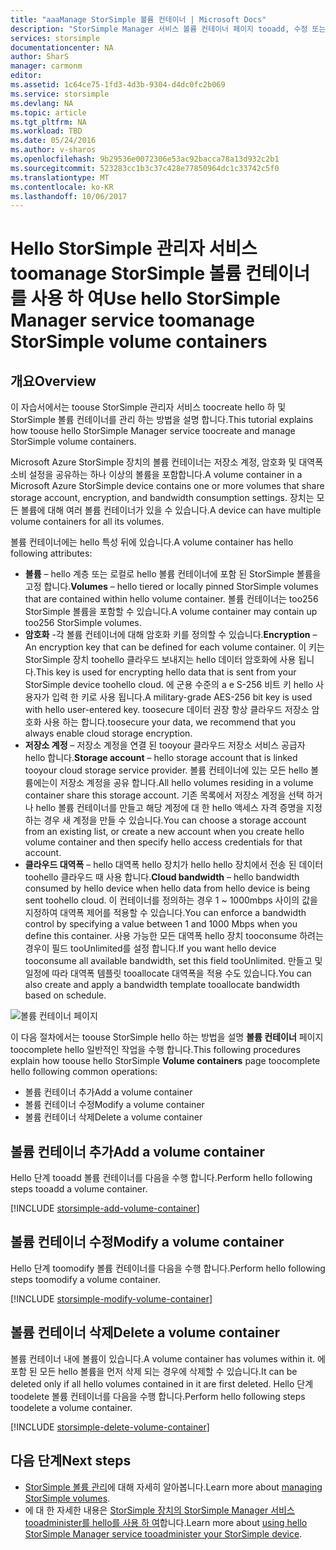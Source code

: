 ```yaml
---
title: "aaaManage StorSimple 볼륨 컨테이너 | Microsoft Docs"
description: "StorSimple Manager 서비스 볼륨 컨테이너 페이지 tooadd, 수정 또는 볼륨 컨테이너 삭제 hello를 사용 하는 방법에 대해 설명 합니다."
services: storsimple
documentationcenter: NA
author: SharS
manager: carmonm
editor: 
ms.assetid: 1c64ce75-1fd3-4d3b-9304-d4dc0fc2b069
ms.service: storsimple
ms.devlang: NA
ms.topic: article
ms.tgt_pltfrm: NA
ms.workload: TBD
ms.date: 05/24/2016
ms.author: v-sharos
ms.openlocfilehash: 9b29536e0072306e53ac92bacca78a13d932c2b1
ms.sourcegitcommit: 523283cc1b3c37c428e77850964dc1c33742c5f0
ms.translationtype: MT
ms.contentlocale: ko-KR
ms.lasthandoff: 10/06/2017
---
```

# <a name="use-hello-storsimple-manager-service-toomanage-storsimple-volume-containers"></a><span data-ttu-id="cedba-103">Hello StorSimple 관리자 서비스 toomanage StorSimple 볼륨 컨테이너를 사용 하 여</span><span class="sxs-lookup"><span data-stu-id="cedba-103">Use hello StorSimple Manager service toomanage StorSimple volume containers</span></span>
## <a name="overview"></a><span data-ttu-id="cedba-104">개요</span><span class="sxs-lookup"><span data-stu-id="cedba-104">Overview</span></span>
<span data-ttu-id="cedba-105">이 자습서에서는 toouse StorSimple 관리자 서비스 toocreate hello 하 및 StorSimple 볼륨 컨테이너를 관리 하는 방법을 설명 합니다.</span><span class="sxs-lookup"><span data-stu-id="cedba-105">This tutorial explains how toouse hello StorSimple Manager service toocreate and manage StorSimple volume containers.</span></span>

<span data-ttu-id="cedba-106">Microsoft Azure StorSimple 장치의 볼륨 컨테이너는 저장소 계정, 암호화 및 대역폭 소비 설정을 공유하는 하나 이상의 볼륨을 포함합니다.</span><span class="sxs-lookup"><span data-stu-id="cedba-106">A volume container in a Microsoft Azure StorSimple device contains one or more volumes that share storage account, encryption, and bandwidth consumption settings.</span></span> <span data-ttu-id="cedba-107">장치는 모든 볼륨에 대해 여러 볼륨 컨테이너가 있을 수 있습니다.</span><span class="sxs-lookup"><span data-stu-id="cedba-107">A device can have multiple volume containers for all its volumes.</span></span> 

<span data-ttu-id="cedba-108">볼륨 컨테이너에는 hello 특성 뒤에 있습니다.</span><span class="sxs-lookup"><span data-stu-id="cedba-108">A volume container has hello following attributes:</span></span>

* <span data-ttu-id="cedba-109">**볼륨** – hello 계층 또는 로컬로 hello 볼륨 컨테이너에 포함 된 StorSimple 볼륨을 고정 합니다.</span><span class="sxs-lookup"><span data-stu-id="cedba-109">**Volumes** – hello tiered or locally pinned StorSimple volumes that are contained within hello volume container.</span></span> <span data-ttu-id="cedba-110">볼륨 컨테이너는 too256 StorSimple 볼륨을 포함할 수 있습니다.</span><span class="sxs-lookup"><span data-stu-id="cedba-110">A volume container may contain up too256 StorSimple volumes.</span></span>
* <span data-ttu-id="cedba-111">**암호화** -각 볼륨 컨테이너에 대해 암호화 키를 정의할 수 있습니다.</span><span class="sxs-lookup"><span data-stu-id="cedba-111">**Encryption** – An encryption key that can be defined for each volume container.</span></span> <span data-ttu-id="cedba-112">이 키는 StorSimple 장치 toohello 클라우드 보내지는 hello 데이터 암호화에 사용 됩니다.</span><span class="sxs-lookup"><span data-stu-id="cedba-112">This key is used for encrypting hello data that is sent from your StorSimple device toohello cloud.</span></span> <span data-ttu-id="cedba-113">에 군용 수준의 a e S-256 비트 키 hello 사용자가 입력 한 키로 사용 됩니다.</span><span class="sxs-lookup"><span data-stu-id="cedba-113">A military-grade AES-256 bit key is used with hello user-entered key.</span></span> <span data-ttu-id="cedba-114">toosecure 데이터 권장 항상 클라우드 저장소 암호화 사용 하는 합니다.</span><span class="sxs-lookup"><span data-stu-id="cedba-114">toosecure your data, we recommend that you always enable cloud storage encryption.</span></span>
* <span data-ttu-id="cedba-115">**저장소 계정** – 저장소 계정을 연결 된 tooyour 클라우드 저장소 서비스 공급자 hello 합니다.</span><span class="sxs-lookup"><span data-stu-id="cedba-115">**Storage account** – hello storage account that is linked tooyour cloud storage service provider.</span></span> <span data-ttu-id="cedba-116">볼륨 컨테이너에 있는 모든 hello 볼륨에는이 저장소 계정을 공유 합니다.</span><span class="sxs-lookup"><span data-stu-id="cedba-116">All hello volumes residing in a volume container share this storage account.</span></span> <span data-ttu-id="cedba-117">기존 목록에서 저장소 계정을 선택 하거나 hello 볼륨 컨테이너를 만들고 해당 계정에 대 한 hello 액세스 자격 증명을 지정 하는 경우 새 계정을 만들 수 있습니다.</span><span class="sxs-lookup"><span data-stu-id="cedba-117">You can choose a storage account from an existing list, or create a new account when you create hello volume container and then specify hello access credentials for that account.</span></span>
* <span data-ttu-id="cedba-118">**클라우드 대역폭** – hello 대역폭 hello 장치가 hello hello 장치에서 전송 된 데이터 toohello 클라우드 때 사용 합니다.</span><span class="sxs-lookup"><span data-stu-id="cedba-118">**Cloud bandwidth** – hello bandwidth consumed by hello device when hello data from hello device is being sent toohello cloud.</span></span> <span data-ttu-id="cedba-119">이 컨테이너를 정의하는 경우 1 ~ 1000mbps 사이의 값을 지정하여 대역폭 제어를 적용할 수 있습니다.</span><span class="sxs-lookup"><span data-stu-id="cedba-119">You can enforce a bandwidth control by specifying a value between 1 and 1000 Mbps when you define this container.</span></span> <span data-ttu-id="cedba-120">사용 가능한 모든 대역폭 hello 장치 tooconsume 하려는 경우이 필드 tooUnlimited를 설정 합니다.</span><span class="sxs-lookup"><span data-stu-id="cedba-120">If you want hello device tooconsume all available bandwidth, set this field tooUnlimited.</span></span> <span data-ttu-id="cedba-121">만들고 및 일정에 따라 대역폭 템플릿 tooallocate 대역폭을 적용 수도 있습니다.</span><span class="sxs-lookup"><span data-stu-id="cedba-121">You can also create and apply a bandwidth template tooallocate bandwidth based on schedule.</span></span>

![볼륨 컨테이너 페이지](./media/storsimple-manage-volume-containers/HCS_VolumeContainersPage.png)

<span data-ttu-id="cedba-123">이 다음 절차에서는 toouse StorSimple hello 하는 방법을 설명 **볼륨 컨테이너** 페이지 toocomplete hello 일반적인 작업을 수행 합니다.</span><span class="sxs-lookup"><span data-stu-id="cedba-123">This following procedures explain how toouse hello StorSimple **Volume containers** page toocomplete hello following common operations:</span></span>

* <span data-ttu-id="cedba-124">볼륨 컨테이너 추가</span><span class="sxs-lookup"><span data-stu-id="cedba-124">Add a volume container</span></span> 
* <span data-ttu-id="cedba-125">볼륨 컨테이너 수정</span><span class="sxs-lookup"><span data-stu-id="cedba-125">Modify a volume container</span></span> 
* <span data-ttu-id="cedba-126">볼륨 컨테이너 삭제</span><span class="sxs-lookup"><span data-stu-id="cedba-126">Delete a volume container</span></span> 

## <a name="add-a-volume-container"></a><span data-ttu-id="cedba-127">볼륨 컨테이너 추가</span><span class="sxs-lookup"><span data-stu-id="cedba-127">Add a volume container</span></span>
<span data-ttu-id="cedba-128">Hello 단계 tooadd 볼륨 컨테이너를 다음을 수행 합니다.</span><span class="sxs-lookup"><span data-stu-id="cedba-128">Perform hello following steps tooadd a volume container.</span></span>

[!INCLUDE [storsimple-add-volume-container](../../includes/storsimple-add-volume-container.md)]

## <a name="modify-a-volume-container"></a><span data-ttu-id="cedba-129">볼륨 컨테이너 수정</span><span class="sxs-lookup"><span data-stu-id="cedba-129">Modify a volume container</span></span>
<span data-ttu-id="cedba-130">Hello 단계 toomodify 볼륨 컨테이너를 다음을 수행 합니다.</span><span class="sxs-lookup"><span data-stu-id="cedba-130">Perform hello following steps toomodify a volume container.</span></span>

[!INCLUDE [storsimple-modify-volume-container](../../includes/storsimple-modify-volume-container.md)]

## <a name="delete-a-volume-container"></a><span data-ttu-id="cedba-131">볼륨 컨테이너 삭제</span><span class="sxs-lookup"><span data-stu-id="cedba-131">Delete a volume container</span></span>
<span data-ttu-id="cedba-132">볼륨 컨테이너 내에 볼륨이 있습니다.</span><span class="sxs-lookup"><span data-stu-id="cedba-132">A volume container has volumes within it.</span></span> <span data-ttu-id="cedba-133">에 포함 된 모든 hello 볼륨을 먼저 삭제 되는 경우에 삭제할 수 있습니다.</span><span class="sxs-lookup"><span data-stu-id="cedba-133">It can be deleted only if all hello volumes contained in it are first deleted.</span></span> <span data-ttu-id="cedba-134">Hello 단계 toodelete 볼륨 컨테이너를 다음을 수행 합니다.</span><span class="sxs-lookup"><span data-stu-id="cedba-134">Perform hello following steps toodelete a volume container.</span></span>

[!INCLUDE [storsimple-delete-volume-container](../../includes/storsimple-delete-volume-container.md)]

## <a name="next-steps"></a><span data-ttu-id="cedba-135">다음 단계</span><span class="sxs-lookup"><span data-stu-id="cedba-135">Next steps</span></span>
* <span data-ttu-id="cedba-136">[StorSimple 볼륨 관리](storsimple-manage-volumes.md)에 대해 자세히 알아봅니다.</span><span class="sxs-lookup"><span data-stu-id="cedba-136">Learn more about [managing StorSimple volumes](storsimple-manage-volumes.md).</span></span> 
* <span data-ttu-id="cedba-137">에 대 한 자세한 내용은 [StorSimple 장치의 StorSimple Manager 서비스 tooadminister를 hello를 사용 하 여](storsimple-manager-service-administration.md)합니다.</span><span class="sxs-lookup"><span data-stu-id="cedba-137">Learn more about [using hello StorSimple Manager service tooadminister your StorSimple device](storsimple-manager-service-administration.md).</span></span>

